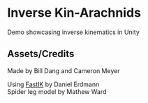 # Inverse Kin-Arachnids
Demo showcasing inverse kinematics in Unity

## Assets/Credits
Made by Bill Dang and Cameron Meyer

Using <a href="https://assetstore.unity.com/packages/tools/animation/fast-ik-139972">FastIK</a> by Daniel Erdmann<br>
Spider leg model by Mathew Ward
